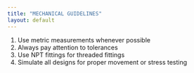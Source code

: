 ```yaml
---
title: "MECHANICAL GUIDELINES"
layout: default
---
```


1) Use metric measurements whenever possible
2) Always pay attention to tolerances
3) Use NPT fittings for threaded fittings
4) Simulate all designs for proper movement or stress testing
